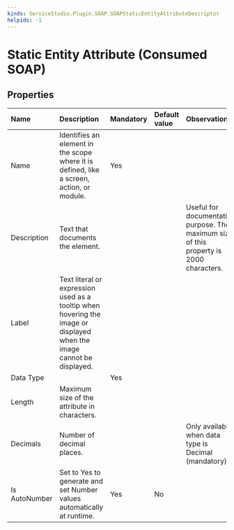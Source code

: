 ```yaml
---
kinds: ServiceStudio.Plugin.SOAP.SOAPStaticEntityAttributeDescriptor
helpids: -1
---
```


# Static Entity Attribute \(Consumed SOAP\)

## Properties

| Name | Description | Mandatory | Default value | Observations |
| :--- | :--- | :--- | :--- | :--- |
| Name | Identifies an element in the scope where it is defined, like a screen, action, or module. | Yes |  |  |
| Description | Text that documents the element. |  |  | Useful for documentation purpose. The maximum size of this property is 2000 characters. |
| Label | Text literal or expression used as a tooltip when hovering the image or displayed when the image cannot be displayed. |  |  |  |
| Data Type |  | Yes |  |  |
| Length | Maximum size of the attribute in characters. |  |  |  |
| Decimals | Number of decimal places. |  |  | Only available when data type is Decimal \(mandatory\). |
| Is AutoNumber | Set to Yes to generate and set Number values automatically at runtime. | Yes | No |  |


